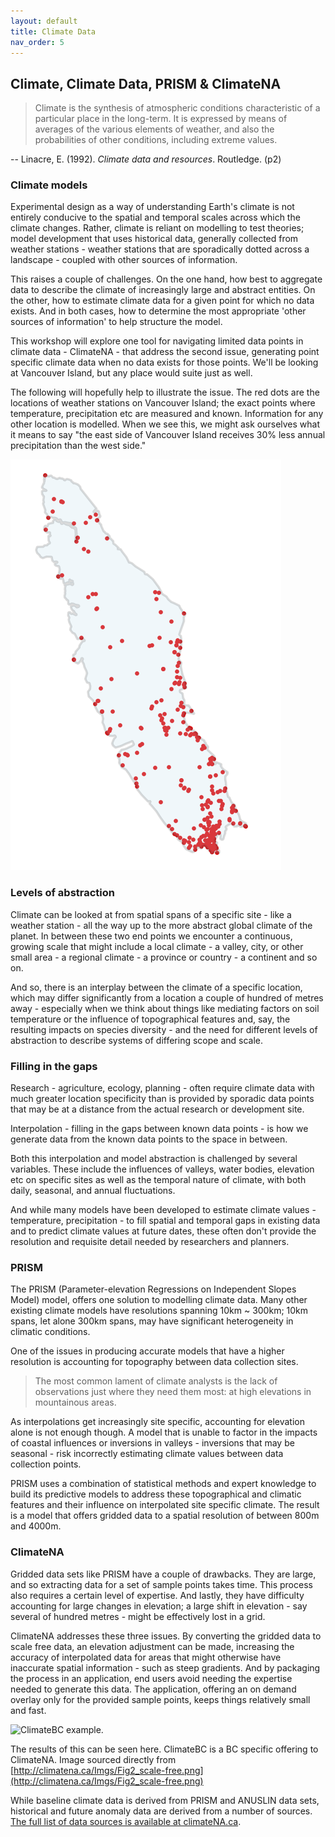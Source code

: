 ```yaml
---
layout: default
title: Climate Data
nav_order: 5
---
```


## Climate, Climate Data, PRISM & ClimateNA

> Climate is the synthesis of atmospheric conditions characteristic of a particular place in the long-term. It is expressed by means of averages of the various elements of weather, and also the probabilities of other conditions, including extreme values.

-- Linacre, E. (1992). *Climate data and resources*. Routledge. (p2)

### Climate models

Experimental design as a way of understanding Earth's climate is not entirely conducive to the spatial and temporal scales across which the climate changes. Rather, climate is reliant on modelling to test theories; model development that uses historical data, generally collected from weather stations - weather stations that are sporadically dotted across a landscape - coupled with other sources of information.

This raises a couple of challenges. On the one hand, how best to aggregate data to describe the climate of increasingly large and abstract entities. On the other, how to estimate climate data for a given point for which no data exists. And in both cases, how to determine the most appropriate 'other sources of information' to help structure the model.

This workshop will explore one tool for navigating limited data points in climate data - ClimateNA - that address the second issue, generating point specific climate data when no data exists for those points. We'll be looking at Vancouver Island, but any place would suite just as well.

The following will hopefully help to illustrate the issue. The red dots are the locations of weather stations on Vancouver Island; the exact points where temperature, precipitation etc are measured and known. Information for any other location is modelled. When we see this, we might ask ourselves what it means to say "the east side of Vancouver Island receives 30% less annual precipitation than the west side."

![](images/weather-stations.png)

### Levels of abstraction

Climate can be looked at from spatial spans of a specific site - like a weather station - all the way up to the more abstract global climate of the planet. In between these two end points we encounter a continuous, growing scale that might include a local climate - a valley, city, or other small area - a regional climate - a province or country - a continent and so on.

And so, there is an interplay between the climate of a specific location, which may differ significantly from a location a couple of hundred of metres away - especially when we think about things like mediating factors on soil temperature or the influence of topographical features and, say, the resulting impacts on species diversity - and the need for different levels of abstraction to describe systems of differing scope and scale.

### Filling in the gaps

Research - agriculture, ecology, planning - often require climate data with much greater location specificity than is provided by sporadic data points that may be at a distance from the actual research or development site.

Interpolation - filling in the gaps between known data points - is how we generate data from the known data points to the space in between.

Both this interpolation and model abstraction is challenged by several variables. These include the influences of valleys, water bodies, elevation etc on specific sites as well as the temporal nature of climate, with both daily, seasonal, and annual fluctuations.

And while many models have been developed to estimate climate values - temperature, precipitation - to fill spatial and temporal gaps in existing data and to predict climate values at future dates, these often don't provide the resolution and requisite detail needed by researchers and planners.

### PRISM

The PRISM (Parameter-elevation Regressions on Independent Slopes Model) model, offers one solution to modelling climate data. Many other existing climate models have resolutions spanning 10km ~ 300km; 10km spans, let alone 300km spans, may have significant heterogeneity in climatic conditions.

One of the issues in producing accurate models that have a higher resolution is accounting for topography between data collection sites.

> The most common lament of climate analysts is the lack of observations just where they need them most: at high elevations in mountainous areas.

As interpolations get increasingly site specific, accounting for elevation alone is not enough though. A model that is unable to factor in the impacts of coastal influences or inversions in valleys - inversions that may be seasonal - risk incorrectly estimating climate values between data collection points.

PRISM uses a combination of statistical methods and expert knowledge to build its predictive models to address these topographical and climatic features and their influence on interpolated site specific climate. The result is a model that offers gridded data to a spatial resolution of between 800m and 4000m.

### ClimateNA

Gridded data sets like PRISM have a couple of drawbacks. They are large, and so extracting data for a set of sample points takes time. This process also requires a certain level of expertise. And lastly, they have difficulty accounting for large changes in elevation; a large shift in elevation - say several of hundred metres - might be effectively lost in a grid.

ClimateNA addresses these three issues. By converting the gridded data to scale free data, an elevation adjustment can be made, increasing the accuracy of interpolated data for areas that might otherwise have inaccurate spatial information - such as steep gradients. And by packaging the process in an application, end users avoid needing the expertise needed to generate this data. The application, offering an on demand overlay only for the provided sample points, keeps things relatively small and fast.

![ClimateBC example.](http://climatena.ca/Imgs/Fig2_scale-free.png)

The results of this can be seen here. ClimateBC is a BC specific offering to ClimateNA. Image sourced directly from [http://climatena.ca/Imgs/Fig2_scale-free.png](http://climatena.ca/Imgs/Fig2_scale-free.png)

While baseline climate data is derived from PRISM and ANUSLIN data sets, historical and future anomaly data are derived from a number of sources. [The full list of data sources is available at climateNA.ca](http://climatena.ca/Help).
